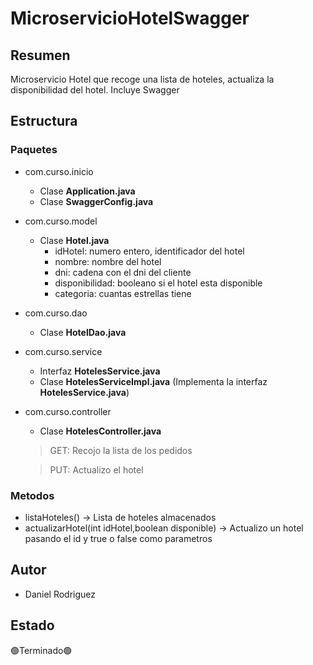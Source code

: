 # MicroservicioHotelSwagger
## Resumen
Microservicio Hotel que  recoge una lista de hoteles, actualiza la disponibilidad del hotel. 
Incluye Swagger
## Estructura
### Paquetes
* com.curso.inicio
  - Clase **Application.java**
  - Clase **SwaggerConfig.java**
* com.curso.model
  - Clase **Hotel.java**
    - idHotel: numero entero, identificador del hotel
    - nombre: nombre del hotel
    - dni: cadena con el dni del cliente
    - disponibilidad: booleano si el hotel esta disponible
    - categoria: cuantas estrellas tiene
* com.curso.dao
  - Clase **HotelDao.java**
* com.curso.service
  - Interfaz **HotelesService.java**
  - Clase **HotelesServiceImpl.java** (Implementa la interfaz **HotelesService.java**)
* com.curso.controller
  - Clase **HotelesController.java**
  
  > GET: Recojo la lista de los pedidos
  
  > PUT: Actualizo el hotel

### Metodos
* listaHoteles() -> Lista de hoteles almacenados
* actualizarHotel(int idHotel,boolean disponible) -> Actualizo un hotel pasando el id y true o false como parametros
## Autor
* Daniel Rodriguez
## Estado
🟢Terminado🟢

